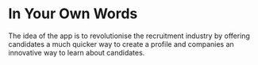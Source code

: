 In Your Own Words
=========

The idea of the app is to revolutionise the recruitment industry by offering candidates a much quicker way to create a profile and companies an innovative way to learn about candidates.

